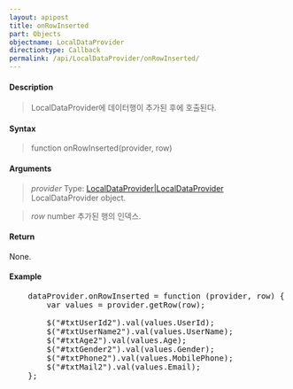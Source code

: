 ```yaml
---
layout: apipost
title: onRowInserted
part: Objects
objectname: LocalDataProvider
directiontype: Callback
permalink: /api/LocalDataProvider/onRowInserted/
---
```



#### Description

> LocalDataProvider에 데이터행이 추가된 후에 호출된다.

#### Syntax

> function onRowInserted(provider, row)

#### Arguments

> *provider*
> Type: [LocalDataProvider|LocalDataProvider](/api/LocalDataProvider/)
> LocalDataProvider object.

> *row*
> number
> 추가된 행의 인덱스.

#### Return

None.

#### Example

<pre class="prettyprint">
    dataProvider.onRowInserted = function (provider, row) {
        var values = provider.getRow(row);

        $("#txtUserId2").val(values.UserId);
        $("#txtUserName2").val(values.UserName);
        $("#txtAge2").val(values.Age);
        $("#txtGender2").val(values.Gender);
        $("#txtPhone2").val(values.MobilePhone);
        $("#txtMail2").val(values.Email);
    };
</pre>

